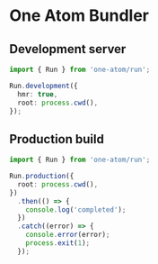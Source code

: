 # One Atom Bundler

## Development server
```TypeScript
import { Run } from 'one-atom/run';

Run.development({
  hmr: true,
  root: process.cwd(),
});
```

## Production build
```TypeScript
import { Run } from 'one-atom/run';

Run.production({
  root: process.cwd(),
})
  .then(() => {
    console.log('completed');
  })
  .catch((error) => {
    console.error(error);
    process.exit(1);
  });
```
